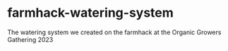 # farmhack-watering-system
The watering system we created on the farmhack at the Organic Growers Gathering 2023
